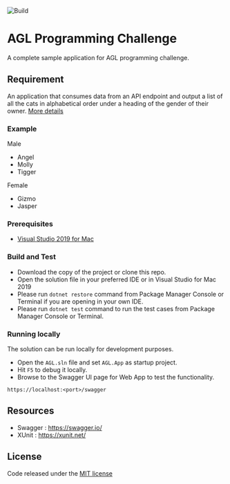 ![Build](https://github.com/lumiminds/AGL/workflows/Build%20Pipeline/badge.svg?branch=master)

# AGL Programming Challenge

A complete sample application for AGL programming challenge. 

## Requirement

An application that consumes data from an API endpoint and output a list of all the cats in alphabetical order under a heading of the gender of their owner. [More details](http://agl-developer-test.azurewebsites.net/)

### Example

Male

 * Angel
 * Molly
 * Tigger

Female

 * Gizmo
 * Jasper
 
### Prerequisites
 - [Visual Studio 2019 for Mac](https://docs.microsoft.com/en-us/visualstudio/mac/installation?view=vsmac-2019)

### Build and Test
- Download the copy of the project or clone this repo.
- Open the solution file in your preferred IDE or in Visual Studio for Mac 2019
- Please run `dotnet restore` command from Package Manager Console or Terminal if you are opening in your own IDE.
- Please run `dotnet test` command to run the test cases from Package Manager Console or Terminal.

### Running locally
The solution can be run locally for development purposes. 
- Open the `AGL.sln` file and set `AGL.App` as startup project.
- Hit `F5` to debug it locally.
- Browse to the Swagger UI page for Web App to test the functionality.
```
https://localhost:<port>/swagger
```

## Resources

* Swagger : https://swagger.io/
* XUnit : https://xunit.net/

## License ##
Code released under the <a href="https://github.com/lumiminds/AGL/blob/master/LICENSE" target="_blank"> MIT license</a>
